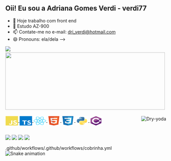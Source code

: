 ## Oii! Eu sou a Adriana Gomes Verdi - verdi77 
 
- 🔭 Hoje trabalho com front end
- 🌱 Estudo AZ-900
- 📫 Contate-me no e-mail: dri_verdi@hotmail.com
- 😄 Pronouns: ela/dela
-->

 <div>
  <a href="https://github.com/verdi77">
  <img height="180em" src="https://github-readme-stats.vercel.app/api?username=verdi77&show_icons=true&theme=synthwave&include_all_commits=true&count_private=true"/>
  <img width="500cm" height="180em" src="https://github-readme-stats.vercel.app/api/top-langs/?username=verdi77&layout=compact&langs_count=7&theme=synthwave"/>
</div>
<div style="display: inline_block"><br>
  <img align="center" alt="Dry-Js" height="30" width="40" src="https://raw.githubusercontent.com/devicons/devicon/master/icons/javascript/javascript-plain.svg">
  <img align="center" alt="Dry-Ts" height="30" width="40" src="https://raw.githubusercontent.com/devicons/devicon/master/icons/typescript/typescript-plain.svg">
  <img align="center" alt="Dry-React" height="30" width="40" src="https://raw.githubusercontent.com/devicons/devicon/master/icons/react/react-original.svg">
  <img align="center" alt="Dry-HTML" height="30" width="40" src="https://raw.githubusercontent.com/devicons/devicon/master/icons/html5/html5-original.svg">
  <img align="center" alt="Dry-CSS" height="30" width="40" src="https://raw.githubusercontent.com/devicons/devicon/master/icons/css3/css3-original.svg">
  <img align="center" alt="Dry-Python" height="30" width="40" src="https://raw.githubusercontent.com/devicons/devicon/master/icons/python/python-original.svg">
  <img align="center" alt="Dry-Csharp" height="30" width="40" src="https://raw.githubusercontent.com/devicons/devicon/master/icons/csharp/csharp-original.svg">
  <img height="150em" align="right" alt="Dry-yoda" src="https://cdn.discordapp.com/attachments/851652610146435105/872265822591156304/download20210802201924.png">
 </div>
 
  ##
 
<div> 
  <a href="https://instagram.com/adrianagomesverdi" target="_blank"><img src="https://img.shields.io/badge/-Instagram-%23E4405F?style=for-the-badge&logo=instagram&logoColor=white" target="_blank"></a>
 <a href="https://discord.com/channels/@me" target="_blank"><img src="https://img.shields.io/badge/Discord-7289DA?style=for-the-badge&logo=discord&logoColor=white" target="_blank"></a> 
  <a href = "mailto:contato@rafaballerini.tech"><img src="https://img.shields.io/badge/-Gmail-%23333?style=for-the-badge&logo=gmail&logoColor=white" target="_blank"></a>
  <a href="https://www.linkedin.com/in/rafaella-ballerini-45875016a" target="_blank"><img src="https://img.shields.io/badge/-LinkedIn-%230077B5?style=for-the-badge&logo=linkedin&logoColor=white" target="_blank"></a> 
 
.github/workflows/.github/workflows/cobrinha.yml
![Snake animation](https://.github/workflows/.github/workflows/cobrinha.yml)

</div>

 
 
